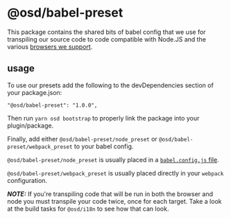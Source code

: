 # @osd/babel-preset

This package contains the shared bits of babel config that we use for transpiling our source code to code compatible with Node.JS and the various [browsers we support](https://opensearch.org/docs/latest/dashboards/browser-compatibility/).

## usage

To use our presets add the following to the devDependencies section of your package.json:

```
"@osd/babel-preset": "1.0.0",
```

Then run `yarn osd bootstrap` to properly link the package into your plugin/package.

Finally, add either `@osd/babel-preset/node_preset` or `@osd/babel-preset/webpack_preset` to your babel config.

`@osd/babel-preset/node_preset` is usually placed in a [`babel.config.js` file](https://babeljs.io/docs/en/configuration#babelconfigjs).

`@osd/babel-preset/webpack_preset` is usually placed directly in your `webpack` configuration.

***NOTE:*** If you're transpiling code that will be run in both the browser and node you must transpile your code twice, once for each target. Take a look at the build tasks for `@osd/i18n` to see how that can look.